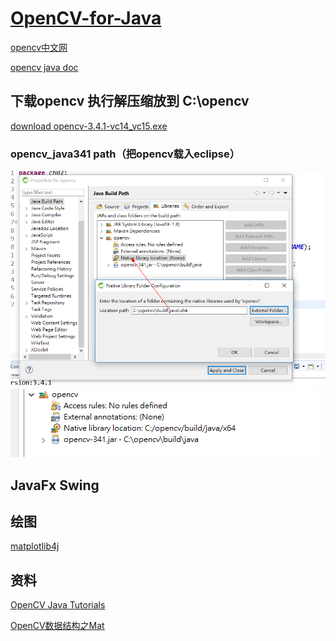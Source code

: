 # [OpenCV-for-Java](https://github.com/JavaOpencvTensorflow/OpenCV-for-Java)

[opencv中文网](http://www.opencv.org.cn/)

[opencv java doc](https://docs.opencv.org/3.4.1/javadoc/index.html)



## 下载opencv 执行解压缩放到 C:\opencv
[download opencv-3.4.1-vc14_vc15.exe](https://sourceforge.net/projects/opencvlibrary/)

### opencv_java341 path（把opencv载入eclipse）
![](./image/opencv.dll.png)
![](./image/opencv.2.dll.png)



## JavaFx Swing




## 绘图
[matplotlib4j](https://github.com/sh0nk/matplotlib4j)


## 资料

[OpenCV Java Tutorials](http://opencv-java-tutorials.readthedocs.io/en/latest/index.html)


[OpenCV数据结构之Mat](https://www.chengxulvtu.com/2014/03/25/opencv-mat.html)



